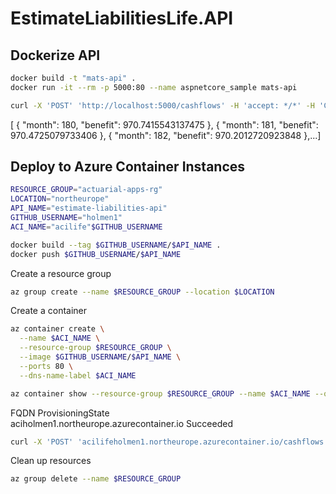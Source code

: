 # EstimateLiabilitiesLife.API

## Dockerize API

```bash
docker build -t "mats-api" .  
docker run -it --rm -p 5000:80 --name aspnetcore_sample mats-api
```

```bash
curl -X 'POST' 'http://localhost:5000/cashflows' -H 'accept: */*' -H 'Content-Type: application/json' -d '{"contractNo":42341,"valueDate":"2023-04-30","birthDate":"1973-04-30","sex":"F","z":65,"guarantee":1000,"payPeriod":5,"table":"APG"}'  
```
[
    {
        "month": 180,
        "benefit": 970.7415543137475
    },
    {
        "month": 181,
        "benefit": 970.4725079733406
    },
    {
        "month": 182,
        "benefit": 970.2012720923848
    },...]
    

## Deploy to Azure Container Instances

```bash
RESOURCE_GROUP="actuarial-apps-rg"
LOCATION="northeurope"
API_NAME="estimate-liabilities-api"
GITHUB_USERNAME="holmen1"
ACI_NAME="acilife"$GITHUB_USERNAME
```

```bash
docker build --tag $GITHUB_USERNAME/$API_NAME .  
docker push $GITHUB_USERNAME/$API_NAME
```

Create a resource group
```bash
az group create --name $RESOURCE_GROUP --location $LOCATION
```

Create a container
```bash
az container create \
  --name $ACI_NAME \
  --resource-group $RESOURCE_GROUP \
  --image $GITHUB_USERNAME/$API_NAME \
  --ports 80 \
  --dns-name-label $ACI_NAME
```

```bash
az container show --resource-group $RESOURCE_GROUP --name $ACI_NAME --query "{FQDN:ipAddress.fqdn,ProvisioningState:provisioningState}" --out table
````
FQDN  ProvisioningState  
aciholmen1.northeurope.azurecontainer.io  Succeeded

```bash
curl -X 'POST' 'acilifeholmen1.northeurope.azurecontainer.io/cashflows' -H 'accept: */*' -H 'Content-Type: application/json' -d '{"contractNo":42341,"valueDate":"2023-04-30","birthDate":"1973-04-30","sex":"F","z":65,"guarantee":1000,"payPeriod":5,"table":"APG"}' 
```

Clean up resources
```bash
az group delete --name $RESOURCE_GROUP
```
